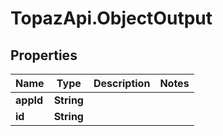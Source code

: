 # TopazApi.ObjectOutput

## Properties
Name | Type | Description | Notes
------------ | ------------- | ------------- | -------------
**appId** | **String** |  | 
**id** | **String** |  | 


